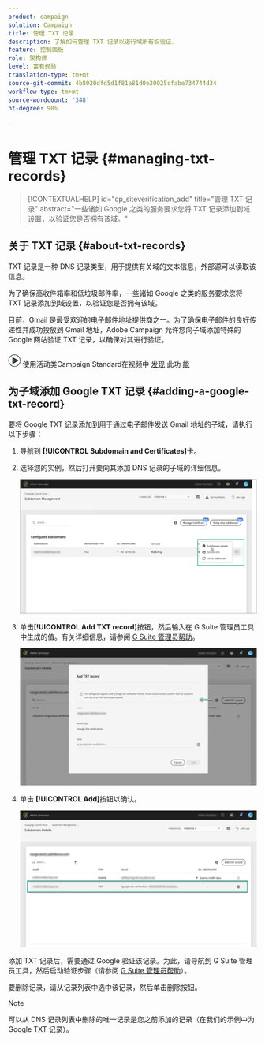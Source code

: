 ```yaml
---
product: campaign
solution: Campaign
title: 管理 TXT 记录
description: 了解如何管理 TXT 记录以进行域所有权验证。
feature: 控制面板
role: 架构师
level: 富有经验
translation-type: tm+mt
source-git-commit: 4b8020dfd5d1f81a81d0e20025cfabe734744d34
workflow-type: tm+mt
source-wordcount: '348'
ht-degree: 90%

---
```



# 管理 TXT 记录 {#managing-txt-records}

>[!CONTEXTUALHELP]
>id="cp_siteverification_add"
>title="管理 TXT 记录"
>abstract="一些诸如 Google 之类的服务要求您将 TXT 记录添加到域设置，以验证您是否拥有该域。"

## 关于 TXT 记录 {#about-txt-records}

TXT 记录是一种 DNS 记录类型，用于提供有关域的文本信息，外部源可以读取该信息。

为了确保高收件箱率和低垃圾邮件率，一些诸如 Google 之类的服务要求您将 TXT 记录添加到域设置，以验证您是否拥有该域。

目前，Gmail 是最受欢迎的电子邮件地址提供商之一。为了确保电子邮件的良好传递性并成功投放到 Gmail 地址，Adobe Campaign 允许您向子域添加特殊的 Google 网站验证 TXT 记录，以确保对其进行验证。

![](assets/do-not-localize/how-to-video.png) 使用活动类Campaign Standard在视频中 [发现](https://experienceleague.adobe.com/docs/campaign-classic-learn/control-panel/subdomains-and-certificates/google-txt-record-management.html?lang=en#subdomains-and-certificates) 此功 [能](https://experienceleague.adobe.com/docs/campaign-standard-learn/control-panel/subdomains-and-certificates/google-txt-record-management.html?lang=en#subdomains-and-certificates)

## 为子域添加 Google TXT 记录 {#adding-a-google-txt-record}

要将 Google TXT 记录添加到用于通过电子邮件发送 Gmail 地址的子域，请执行以下步骤：

1. 导航到 **[!UICONTROL Subdomain and Certificates]**&#x200B;卡。

1. 选择您的实例，然后打开要向其添加 DNS 记录的子域的详细信息。

   ![](assets/txt_subdomaindetails.png)

1. 单击&#x200B;**[!UICONTROL Add TXT record]**&#x200B;按钮，然后输入在 G Suite 管理员工具中生成的值。有关详细信息，请参阅 [G Suite 管理员帮助](https://support.google.com/a/answer/183895)。

   ![](assets/txt_addtxt.png)

1. 单击 **[!UICONTROL Add]**&#x200B;按钮以确认。

   ![](assets/txt_txtadded.png)

添加 TXT 记录后，需要通过 Google 验证该记录。为此，请导航到 G Suite 管理员工具，然后启动验证步骤（请参阅 [G Suite 管理员帮助](https://support.google.com/a/answer/183895)）。

要删除记录，请从记录列表中选中该记录，然后单击删除按钮。

>[!NOTE]
>
>可以从 DNS 记录列表中删除的唯一记录是您之前添加的记录（在我们的示例中为 Google TXT 记录）。

